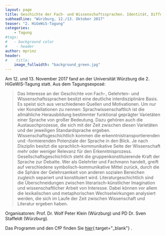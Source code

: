 ```yaml
---
layout: page
title: Geschichte der Fach- und Wissenschaftssprachen. Identität, Differenz, Transfer
subheadline: "Würzburg, 12./13. Oktober 2017"
teaser: "2. HiGeWiS-Tagung"
categories:
    - Tagung
#tags:
#   - background color
#    - header
author: mprinz
header:
#    title: 
    image_fullwidth: "background_green.jpg"
---
```





Am 12. und 13. November 2017 fand an der Universität Würzburg die 2. HiGeWiS-Tagung statt. Aus dem Tagungsexposé: 

> Das Interesse an der Geschichte von Fach-, Gelehrten- und Wissenschaftssprachen besitzt eine deutliche interdisziplinäre Basis. Es 
speist sich aus verschiedenen Quellen und Motivationen. Um nur vier Konstellationen zu nennen: Sprachwissenschaftlich ist die allmähliche 
Herausbildung bestimmter funktional geprägter Varietäten einer Sprache von großer Bedeutung. Dazu gehören auch die Austauschprozesse, die sich 
mit der Zeit zwischen diesen Varietäten und der jeweiligen Standardsprache ergeben. Wissenschaftsgeschichtlich kommen die erkenntnistransportierenden 
und -formierenden Potenziale der Sprache in den Blick. Je nach Disziplin besitzt die sprachlich-kommunikative Seite der Wissenschaft mehr oder 
weniger Relevanz für den Erkenntnisprozess. Gesellschaftsgeschichtlich steht die gruppenkonstituierende Kraft der Sprache zur Debatte. Wer als 
Gelehrter und Fachmann handelt, greift auf verschiedene symbolisch-kommunikative Mittel zurück, durch die die Sphäre der Gelehrsamkeit von anderen 
sozialen Bereichen zugleich separiert und konstituiert wird. Literaturgeschichtlich sind die Überschneidungen zwischen literarisch-künstlicher 
Imagination und wissenschaftlicher Arbeit von Interesse. Dabei können vor allem die lexikalischen und metaphorischen Wechselwirkungen analysiert 
werden, die sich im Laufe der Zeit zwischen Wissenschaft und Literatur ergeben haben.


Organisatoren: Prof. Dr. Wolf Peter Klein (Würzburg) und PD Dr. Sven Staffeldt (Würzburg).

Das Programm und den CfP finden Sie [hier]( http://www.sprawi.germanistik.uni-wuerzburg.de/forschung/tagung-geschichte-der-fach-und-wissenschaftssprachen/ ){:target="_blank"} .